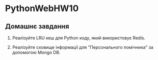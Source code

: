 # PythonWebHW10

## Домашнє завдання

1. Реалізуйте LRU кеш для Python коду, який використовує Redis.

2. Реалізуйте сховище інформації для "Персонального помічника" за допомогою Mongo DB.
